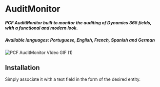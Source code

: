 # AuditMonitor
##### PCF AuditMonitor built to monitor the auditing of Dynamics 365 fields, with a functional and modern look.
##### Available languages: Portuguese, English, French, Spanish and German
![PCF AuditMonitor VIdeo GIF (1)](https://github.com/user-attachments/assets/1b05aec9-3c72-4160-92d7-e1832b1e798e)

## Installation
Simply associate it with a text field in the form of the desired entity.
